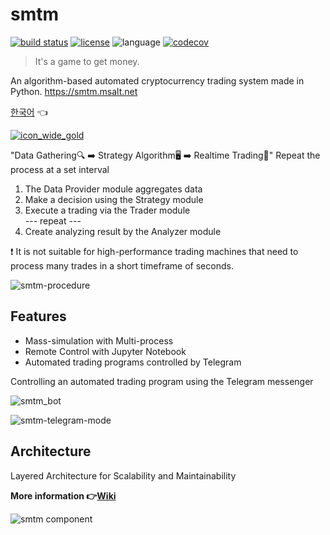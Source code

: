 # smtm
[![build status](https://github.com/msaltnet/smtm/actions/workflows/python-test.yml/badge.svg)](https://github.com/msaltnet/smtm/actions/workflows/python-test.yml)
[![license](https://img.shields.io/github/license/msaltnet/smtm.svg?style=flat-square)](https://github.com/msaltnet/smtm/blob/master/LICENSE)
![language](https://img.shields.io/github/languages/top/msaltnet/smtm.svg?style=flat-square&colorB=green)
[![codecov](https://codecov.io/gh/msaltnet/smtm/branch/master/graph/badge.svg?token=USXTX7MG70)](https://codecov.io/gh/msaltnet/smtm)

> It's a game to get money. 

An algorithm-based automated cryptocurrency trading system made in Python. https://smtm.msalt.net

[한국어](https://github.com/msaltnet/smtm/blob/master/README.md) 👈

[![icon_wide_gold](https://user-images.githubusercontent.com/9311990/161744914-05e3d116-0e9b-447f-a015-136e0b9ec22b.png)](https://smtm.msalt.net/)

"Data Gathering🔍 ➡️ Strategy Algorithm🖥️ ➡️ Realtime Trading💸" Repeat the process at a set interval

1. The Data Provider module aggregates data  
2. Make a decision using the Strategy module  
3. Execute a trading via the Trader module  
 --- repeat ---
4. Create analyzing result by the Analyzer module  

❗ It is not suitable for high-performance trading machines that need to process many trades in a short timeframe of seconds.

![smtm-procedure](https://github.com/msaltnet/smtm/assets/9311990/1455246e-90c2-4093-8345-33276ebae50b)

## Features
- Mass-simulation with Multi-process
- Remote Control with Jupyter Notebook
- Automated trading programs controlled by Telegram

Controlling an automated trading program using the Telegram messenger

![smtm_bot](https://user-images.githubusercontent.com/9311990/150667094-95139bfb-03e0-41d5-bad9-6be05ec6c9df.png)

![smtm-telegram-mode](https://github.com/msaltnet/smtm/assets/9311990/22ba2ebd-13e6-4eee-a829-94209c5618a9)

## Architecture
Layered Architecture for Scalability and Maintainability

**More information 👉[Wiki](https://github.com/msaltnet/smtm/wiki)**

![smtm component](./doc/smtm_component.png)
